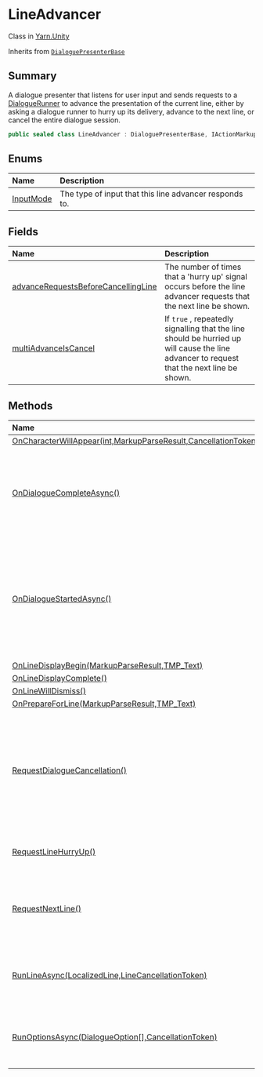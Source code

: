 # LineAdvancer

Class in [Yarn.Unity](/docs/api/csharp/yarn.unity.md)

Inherits from [`DialoguePresenterBase`](/docs/api/csharp/yarn.unity.dialoguepresenterbase.md)

## Summary


A dialogue presenter that listens for user input and sends requests to a  <a href="yarn.unity.dialoguerunner.md">DialogueRunner</a>  to advance the presentation of the current line,
either by asking a dialogue runner to hurry up its delivery, advance to
the next line, or cancel the entire dialogue session.


```csharp
public sealed class LineAdvancer : DialoguePresenterBase, IActionMarkupHandler
```

## Enums

|Name|Description|
|:---|:---|
|[InputMode](/docs/api/csharp/yarn.unity.lineadvancer.inputmode.md)|The type of input that this line advancer responds to.|

## Fields

|Name|Description|
|:---|:---|
|[advanceRequestsBeforeCancellingLine](/docs/api/csharp/yarn.unity.lineadvancer.advancerequestsbeforecancellingline.md)|The number of times that a 'hurry up' signal occurs before the line advancer requests that the next line be shown.|
|[multiAdvanceIsCancel](/docs/api/csharp/yarn.unity.lineadvancer.multiadvanceiscancel.md)|If  <code>true</code> , repeatedly signalling that the line should be hurried up will cause the line advancer to request that the next line be shown.|

## Methods

|Name|Description|
|:---|:---|
|[OnCharacterWillAppear(int,MarkupParseResult,CancellationToken)](/docs/api/csharp/yarn.unity.lineadvancer.oncharacterwillappear.md)||
|[OnDialogueCompleteAsync()](/docs/api/csharp/yarn.unity.lineadvancer.ondialoguecompleteasync.md)|Called by a dialogue runner when dialogue ends to remove the input action handlers.|
|[OnDialogueStartedAsync()](/docs/api/csharp/yarn.unity.lineadvancer.ondialoguestartedasync.md)|Called by a dialogue runner when dialogue starts to add input action handlers for advancing the line.|
|[OnLineDisplayBegin(MarkupParseResult,TMP_Text)](/docs/api/csharp/yarn.unity.lineadvancer.onlinedisplaybegin.md)||
|[OnLineDisplayComplete()](/docs/api/csharp/yarn.unity.lineadvancer.onlinedisplaycomplete.md)||
|[OnLineWillDismiss()](/docs/api/csharp/yarn.unity.lineadvancer.onlinewilldismiss.md)||
|[OnPrepareForLine(MarkupParseResult,TMP_Text)](/docs/api/csharp/yarn.unity.lineadvancer.onprepareforline.md)||
|[RequestDialogueCancellation()](/docs/api/csharp/yarn.unity.lineadvancer.requestdialoguecancellation.md)|Requests that the dialogue runner to instruct all line views to dismiss their content, and then stops the dialogue.|
|[RequestLineHurryUp()](/docs/api/csharp/yarn.unity.lineadvancer.requestlinehurryup.md)|Requests that the line be hurried up.|
|[RequestNextLine()](/docs/api/csharp/yarn.unity.lineadvancer.requestnextline.md)|Requests that the dialogue runner proceeds to the next line.|
|[RunLineAsync(LocalizedLine,LineCancellationToken)](/docs/api/csharp/yarn.unity.lineadvancer.runlineasync.md)|Called by a dialogue presenter to signal that a line is running.|
|[RunOptionsAsync(DialogueOption[],CancellationToken)](/docs/api/csharp/yarn.unity.lineadvancer.runoptionsasync.md)|Called by a dialogue presenter to signal that options are running.|


